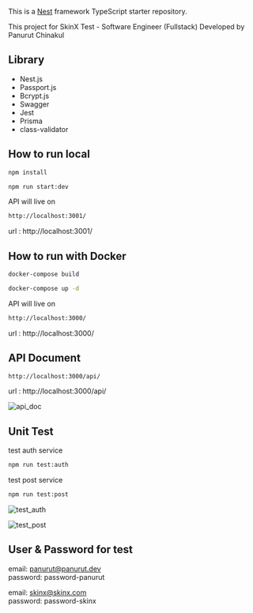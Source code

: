 This is a [Nest](https://github.com/nestjs/nest) framework TypeScript starter repository.

This project for SkinX Test - Software Engineer (Fullstack)
Developed by Panurut Chinakul

## Library
- Nest.js
- Passport.js
- Bcrypt.js
- Swagger
- Jest
- Prisma
- class-validator

## How to run local
```bash
npm install
```
```bash
npm run start:dev
```
API will live on
```bash
http://localhost:3001/
```
url : http://localhost:3001/

## How to run with Docker
```bash
docker-compose build
```
```bash
docker-compose up -d
```
API will live on
```bash
http://localhost:3000/
```
url : http://localhost:3000/

## API Document
```bash
http://localhost:3000/api/
```
url : http://localhost:3000/api/

![api_doc](https://cdn.discordapp.com/attachments/840199305443672074/1223235512559734784/Screenshot_79.png?ex=66191dd8&is=6606a8d8&hm=0d040948b2d1fbf544dba16c18fac972762b3940025643cf652f9c76f8d7f48f&) 

## Unit Test
test auth service
```bash
npm run test:auth
```
test post service
```bash
npm run test:post
```
![test_auth](https://cdn.discordapp.com/attachments/840199305443672074/1223234491565215824/Screenshot_77.png?ex=66191ce5&is=6606a7e5&hm=3bd965109d53017566d862e6e5fe8b861d76a5f8a33c36cf7216a7e2282866c3&)  

![test_post](https://cdn.discordapp.com/attachments/840199305443672074/1223234491007631445/Screenshot_78.png?ex=66191ce5&is=6606a7e5&hm=287bce5ba42c4863b84149d316deb24cb617a268b2c6572fef18dade79996d13&)

## User & Password for test
email: panurut@panurut.dev  
password: password-panurut

email: skinx@skinx.com  
password: password-skinx

